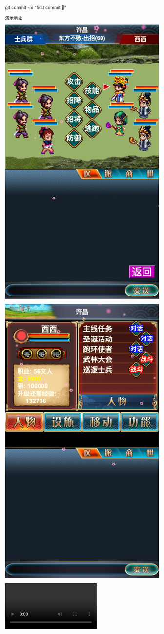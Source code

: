 git commit -m "first commit 🎉"

[演示地址](https://ychunc.github.io/hxsg/)

![image](./pk.png)

![image](./main.png)

![Watch the video](./pk.mov)